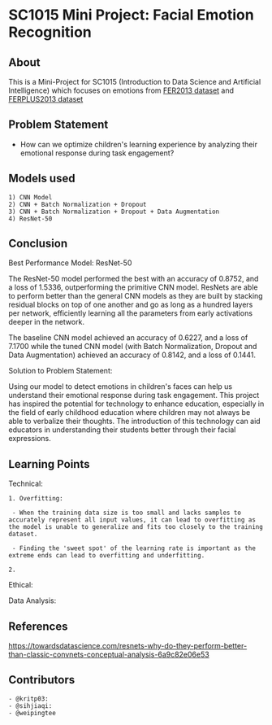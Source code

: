 # SC1015 Mini Project: Facial Emotion Recognition

## About
This is a Mini-Project for SC1015 (Introduction to Data Science and Artificial Intelligence) which focuses on emotions from  <a href="">FER2013 dataset</a> and <a href="">FERPLUS2013 dataset</a>

## Problem Statement 
- How can we optimize children's learning experience by analyzing their emotional response during task engagement?

## Models used
    1) CNN Model
    2) CNN + Batch Normalization + Dropout
    3) CNN + Batch Normalization + Dropout + Data Augmentation
    4) ResNet-50
   
## Conclusion
Best Performance Model: ResNet-50

The ResNet-50 model performed the best with an accuracy of 0.8752, and a loss of 1.5336, outperforming the primitive CNN model. ResNets are able to perform better than the general CNN models as they are built by stacking residual blocks on top of one another and go as long as a hundred layers per network, efficiently learning all the parameters from early activations deeper in the network. 

The baseline CNN model achieved an accuracy of 0.6227, and a loss of 7.1700 while the tuned CNN model (with Batch Normalization, Dropout and Data Augmentation) achieved an accuracy of 0.8142, and a loss of 0.1441.

Solution to Problem Statement:

Using our model to detect emotions in children's faces can help us understand their emotional response during task engagement. This project has inspired the potential for technology to enhance education, especially in the field of early childhood education where children may not always be able to verbalize their thoughts. The introduction of this technology can aid educators in understanding their students better through their facial expressions.

## Learning Points
Technical:

    1. Overfitting: 
    
     - When the training data size is too small and lacks samples to accurately represent all input values, it can lead to overfitting as the model is unable to generalize and fits too closely to the training dataset.
     
     - Finding the 'sweet spot' of the learning rate is important as the extreme ends can lead to overfitting and underfitting.
     
    2. 
Ethical:

Data Analysis:

## References
https://towardsdatascience.com/resnets-why-do-they-perform-better-than-classic-convnets-conceptual-analysis-6a9c82e06e53

## Contributors
    - @kritp03:
    - @sihjiaqi: 
    - @weipingtee
